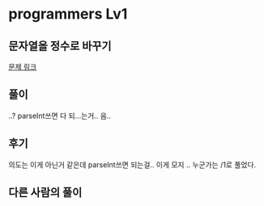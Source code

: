 # programmers Lv1

## 문자열을 정수로 바꾸기

[문제 링크](https://programmers.co.kr/learn/courses/30/lessons/12925)

## 풀이

..? parseInt쓰면 다 되...는거.. 음..

## 후기

의도는 이게 아닌거 같은데 parseInt쓰면 되는걸.. 이게 모지 ..
누군가는 /1로 풀었다. 

## 다른 사람의 풀이